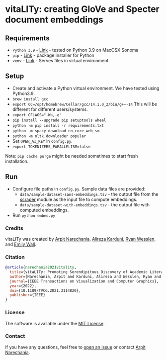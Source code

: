 # vitaLITy: creating GloVe and Specter document embeddings

## Requirements

- `Python 3.9` - [Link](https://www.python.org/) - tested on Python 3.9 on MacOSX Sonoma
- `pip` - [Link](https://pypi.org/project/pip/) - package installer for Python
- `venv` - [Link](https://docs.python.org/3/library/venv.html) - Serves files in virtual environment

## Setup
- Create and activate a Python virtual environment. We have tested using Python3.9.
- `brew install gcc`
- `export CC=/opt/homebrew/Cellar/gcc/14.1.0_2/bin/g++-14` This will be different for different users/systems.
- `export CFLAGS="-Wa,-q"`
- `pip install --upgrade pip setuptools wheel`
- `python -m pip install -r requirements.txt`
- `python -m spacy download en_core_web_sm`
- `python -m nltk.downloader popular`
- Set `OPEN_AI_KEY` in `config.py`. 
- `export TOKENIZERS_PARALLELISM=false`

Note: `pip cache purge` might be needed sometimes to start fresh installation.

## Run

- Configure file paths in `config.py`. Sample data files are provided:
   - `data/sample-dataset-sans-embeddings.tsv` - the output file from the [scraper](https://github.com/vitality-vis/scraper) module as the input file to compute embeddings.
   - `data/sample-dataset-with-embeddings.tsv` - the output file with computed embeddings.
- Run `python embed.py`


### Credits
vitaLITy was created by 
<a target="_blank" href="https://arpitnarechania.github.io">Arpit Narechania</a>, <a target="_blank" href="https://www.karduni.com/">Alireza Karduni</a>, <a target="_blank" href="https://wesslen.netlify.app/">Ryan Wesslen</a>, and <a target="_blank" href="https://emilywall.github.io/">Emily Wall</a>.


### Citation
```bibTeX
@article{narechania2021vitality,
  title={vitaLITy: Promoting Serendipitous Discovery of Academic Literature with Transformers \& Visual Analytics},
  author={Narechania, Arpit and Karduni, Alireza and Wesslen, Ryan and Wall, Emily},
  journal={IEEE Transactions on Visualization and Computer Graphics},
  year={2022},
  doi={10.1109/TVCG.2021.3114820},
  publisher={IEEE}
}
```

### License
The software is available under the [MIT License](https://github.com/vitality-vis/embed/blob/master/LICENSE).


### Contact
If you have any questions, feel free to [open an issue](https://github.com/vitality-vis/embed/issues/new/choose) or contact [Arpit Narechania](https://narechania.com).
